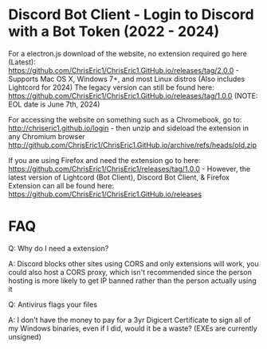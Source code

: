 # Discord Bot Client - Login to Discord with a Bot Token (2022 - 2024)

For a electron.js download of the website, no extension required go here (Latest): https://github.com/ChrisEric1/ChrisEric1.GitHub.io/releases/tag/2.0.0 - Supports Mac OS X, Windows 7+, and most Linux distros (Also includes Lightcord for 2024)
The legacy version can still be found here: https://github.com/ChrisEric1/ChrisEric1.GitHub.io/releases/tag/1.0.0 (NOTE: EOL date is June 7th, 2024)

For accessing the website on something such as a Chromebook, go to: http://chriseric1.github.io/login - then unzip and sideload the extension in any Chromium browser http://github.com/ChrisEric1/ChrisEric1.GitHub.io/archive/refs/heads/old.zip

If you are using Firefox and need the extension go to here: https://github.com/ChrisEric1/ChrisEric1/releases/tag/1.0.0 - However, the latest version of Lightcord (Bot Client), Discord Bot Client, & Firefox Extension can all be found here: https://github.com/ChrisEric1/ChrisEric1.GitHub.io/releases

# FAQ

Q: Why do I need a extension?

A: Discord blocks other sites using CORS and only extensions will work, you could also host a CORS proxy, which isn't recommended since the person hosting is more likely to get IP banned rather than the person actually using it

Q: Antivirus flags your files

A: I don't have the money to pay for a 3yr Digicert Certificate to sign all of my Windows binaries, even if I did, would it be a waste? (EXEs are currently unsigned)

